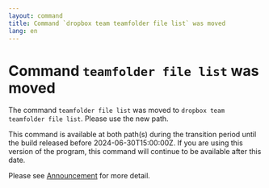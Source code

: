 ```yaml
---
layout: command
title: Command `dropbox team teamfolder file list` was moved
lang: en
---
```


# Command `teamfolder file list` was moved

The command `teamfolder file list` was moved to `dropbox team teamfolder file list`. Please use the new path.

This command is available at both path(s) during the transition period until the build released before 2024-06-30T15:00:00Z. If you are using this version of the program, this command will continue to be available after this date.

Please see [Announcement](https://github.com/watermint/toolbox/discussions/799) for more detail.


